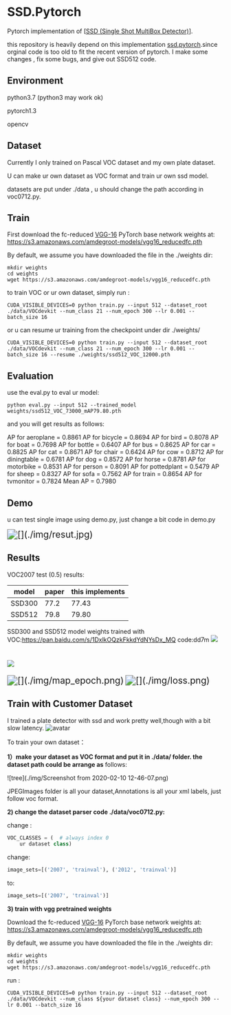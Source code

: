 

# SSD.Pytorch

Pytorch implementation of [[SSD (Single Shot MultiBox Detector)](https://arxiv.org/abs/1512.02325)]. 

this repository is heavily depend on this implementation [ssd.pytorch](https://github.com/amdegroot/ssd.pytorch).since orginal code is too old to fit the recent version of pytorch. I make some changes , fix some bugs, and give out SSD512  code.

## Environment

python3.7 (python3 may work ok)

pytorch1.3

opencv

## Dataset

Currently I only trained on Pascal VOC dataset and my own plate dataset.

U can make ur own dataset as VOC format and train ur own ssd model.

datasets are put under ./data , u should change the path according in voc0712.py.

## Train

First download the fc-reduced [VGG-16](https://arxiv.org/abs/1409.1556) PyTorch base network weights at: https://s3.amazonaws.com/amdegroot-models/vgg16_reducedfc.pth

By default, we assume you have downloaded the file in the ./weights dir:

```shell
mkdir weights
cd weights
wget https://s3.amazonaws.com/amdegroot-models/vgg16_reducedfc.pth
```

to train VOC or ur own dataset, simply run :

```shell
CUDA_VISIBLE_DEVICES=0 python train.py --input 512 --dataset_root ./data/VOCdevkit --num_class 21 --num_epoch 300 --lr 0.001 --batch_size 16
```

or u can resume ur training from the checkpoint under dir ./weights/

```shell
CUDA_VISIBLE_DEVICES=0 python train.py --input 512 --dataset_root ./data/VOCdevkit --num_class 21 --num_epoch 300 --lr 0.001 --batch_size 16 --resume ./weights/ssd512_VOC_12000.pth
```

## Evaluation

use the eval.py to eval ur model:

```
python eval.py --input 512 --trained_model weights/ssd512_VOC_73000_mAP79.80.pth
```

and you will get results as follows:

AP for aeroplane = 0.8861
AP for bicycle = 0.8694
AP for bird = 0.8078
AP for boat = 0.7698
AP for bottle = 0.6407
AP for bus = 0.8625
AP for car = 0.8825
AP for cat = 0.8671
AP for chair = 0.6424
AP for cow = 0.8712
AP for diningtable = 0.6781
AP for dog = 0.8572
AP for horse = 0.8781
AP for motorbike = 0.8531
AP for person = 0.8091
AP for pottedplant = 0.5479
AP for sheep = 0.8327
AP for sofa = 0.7562
AP for train = 0.8654
AP for tvmonitor = 0.7824
Mean AP = 0.7980

## Demo

u can test single image using demo.py, just change a bit code in demo.py

<img src="./img/resut.jpg" alt="[](./img/resut.jpg)" style="zoom:150%;" />



## Results

  VOC2007 test (0.5) results:

| model  | paper | this implements |
| ------ | ----- | --------------- |
| SSD300 | 77.2  | 77.43           |
| SSD512 | 79.8  | 79.80           |

SSD300 and SSD512 model weights trained with VOC:https://pan.baidu.com/s/1DxlkOQzkFkkdYdNYsDx_MQ code:dd7m
![](./img/map_epoch.png)

![](./img/loss.png)
=======
<img src="./img/map_epoch.png" alt="[](./img/map_epoch.png)" style="zoom:150%;" />


<img src="./img/loss.png" alt="[](./img/loss.png)" style="zoom:150%;" />


## Train with Customer Dataset

I trained a plate detector with ssd and work pretty well,though with a bit slow latency.
![avatar](./img/SSDplate.jpeg)

To train your own dataset：

**1）make your dataset as VOC format and put it in ./data/  folder. the dataset path could be arrange as** follows:

![tree](./img/Screenshot from 2020-02-10 12-46-07.png)

JPEGImages folder is all your dataset,Annotations is all your xml labels, just follow voc format.

**2) change the dataset parser code ./data/voc0712.py:**

change :

```python
VOC_CLASSES = (  # always index 0
    ur dataset class)
```

change:

```python
image_sets=[('2007', 'trainval'), ('2012', 'trainval')]
```

to:

```python
image_sets=[('2007', 'trainval')]
```

**3)  train with vgg pretrained weights**

Download the fc-reduced [VGG-16](https://arxiv.org/abs/1409.1556) PyTorch base network weights at: https://s3.amazonaws.com/amdegroot-models/vgg16_reducedfc.pth

By default, we assume you have downloaded the file in the ./weights dir:

```shell
mkdir weights
cd weights
wget https://s3.amazonaws.com/amdegroot-models/vgg16_reducedfc.pth
```

run :

```shell
CUDA_VISIBLE_DEVICES=0 python train.py --input 512 --dataset_root ./data/VOCdevkit --num_class ${your dataset class} --num_epoch 300 --lr 0.001 --batch_size 16
```


